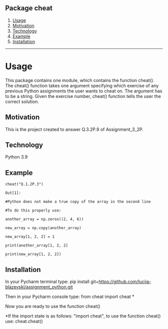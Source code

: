 ## Package cheat

1. [Usage](#usage)
2. [Motivation](#motivation)
4. [Technology](#technology)
5. [Example](#example)
6. [Installation](#installation)


***

# Usage

This package contains one module, which contains the function cheat().
The cheat() function takes one argument specifying which exercise of any previous Python assignments the user wants to cheat on. 
The argument has to be a string.
Given the exercise number, cheat() function tells the user the correct solution.

## Motivation

This is the project created to answer Q.3.2P.9 of Assignment_3_2P.



## Technology

Python 3.9


## Example
```
cheat("Q.1.2P.3")
```

```
Out[1]:

#Python does not make a true copy of the array in the second line 

#To do this properly use:

another_array = np.zeros((2, 4, 6))

new_array = np.copy(another_array)

new_array[1, 2, 2] = 1

print(another_array[1, 2, 2]

print(new_array[1, 2, 2])
```


## Installation

In your Pycharm terminal type: pip install git+https://github.com/lucija-blazevski/assignment_python.git


Then in your Pycharm console type: from cheat import cheat * 


Now you are ready to use the function cheat()


*If the import state is as follows: "import cheat", to use the function cheat() use: cheat.cheat()
